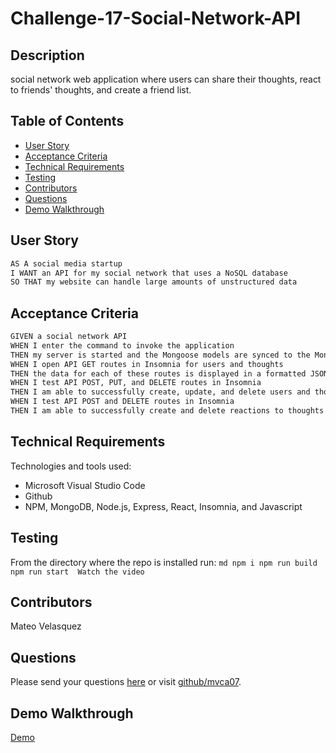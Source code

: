 # Challenge-17-Social-Network-API
  
  ## Description
  social network web application where users can share their thoughts, react to friends' thoughts, and create a friend list.
  
  ## Table of Contents
  * [User Story](#UserStory)
  * [Acceptance Criteria](#AcceptanceCriteria)
  * [Technical Requirements](#TechnicalRequirements)
  * [Testing](#testing) 
  * [Contributors](#contributors)
  * [Questions](#questions)
  * [Demo Walkthrough](#DemoWalkthrough)
  ## User Story

  ```md
  AS A social media startup
  I WANT an API for my social network that uses a NoSQL database
  SO THAT my website can handle large amounts of unstructured data
  ```
  ## Acceptance Criteria

  ```md
  GIVEN a social network API
  WHEN I enter the command to invoke the application
  THEN my server is started and the Mongoose models are synced to the MongoDB database
  WHEN I open API GET routes in Insomnia for users and thoughts
  THEN the data for each of these routes is displayed in a formatted JSON
  WHEN I test API POST, PUT, and DELETE routes in Insomnia
  THEN I am able to successfully create, update, and delete users and thoughts in my database
  WHEN I test API POST and DELETE routes in Insomnia
  THEN I am able to successfully create and delete reactions to thoughts and add and remove friends to a user's friend list
  ```
  ## Technical Requirements
  Technologies and tools used:

  - Microsoft Visual Studio Code
  - Github
  - NPM, MongoDB, Node.js, Express, React, Insomnia, and Javascript

  ## Testing
  From the directory where the repo is installed run:
    ```md
      npm i
      npm run build
      npm run start 
      Watch the video
        ```
  
  ## Contributors
  Mateo Velasquez
  
  ## Questions
  Please send your questions [here](mailto:mvca07@gmail.com?subject=[GitHub]%20Dev%20Connect) or visit [github/mvca07](https://github.com/mvca07).

  ## Demo Walkthrough
[Demo](https://drive.google.com/file/d/1jQjagN7BKDjfQtUD6PXRHNUoVDBrSOqd/view?usp=drive_link)
